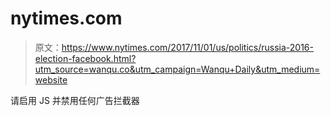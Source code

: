 # nytimes.com

> 原文：<https://www.nytimes.com/2017/11/01/us/politics/russia-2016-election-facebook.html?utm_source=wanqu.co&utm_campaign=Wanqu+Daily&utm_medium=website>

请启用 JS 并禁用任何广告拦截器